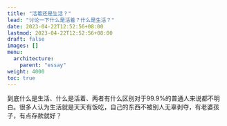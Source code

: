 ```yaml
---
title: "活着还是生活？"
lead: "讨论一下什么是活着？什么是生活？"
date: 2023-04-22T12:52:56+08:00
lastmod: 2023-04-22T12:52:56+08:00
draft: false
images: []
menu:
  architecture:
    parent: "essay"
weight: 4000
toc: true
---
```


到底什么是生活、什么是活着、两者有什么区别对于99.9%的普通人来说都不明白。很多人认为生活就是天天有饭吃，自己的东西不被别人无辜剥夺，有老婆孩子，有点存款就好？